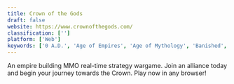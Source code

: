 ```yaml
---
title: Crown of the Gods
draft: false 
website: https://www.crownofthegods.com/
classification: ['']
platform: ['Web']
keywords: ['0 A.D.', 'Age of Empires', 'Age of Mythology', 'Banished', 'Command and Conquer', 'Empire Earth', 'Ikariam', 'OpenGameArt.org', 'Rise of Nations', 'Roblox', 'SimCity BuildIt', 'Stronghold', 'SurvivalCraft', 'The Battle for Wesnoth', 'Warcraft III', 'Widelands', 'Xpadder']
---
```

An empire building MMO real-time strategy wargame. Join an alliance today and begin your journey towards the Crown. Play now in any browser!